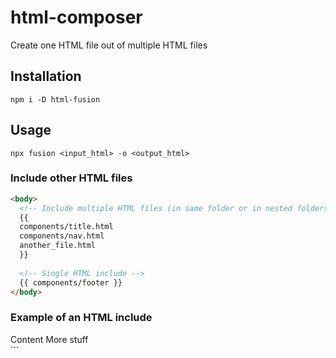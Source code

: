 # html-composer
Create one HTML file out of multiple HTML files

## Installation
`npm i -D html-fusion`

## Usage
`npx fusion <input_html> -o <output_html>`

### Include other HTML files
```html
<body>
  <!-- Include multiple HTML files (in same folder or in nested folders) -->
  {{
  components/title.html
  components/nav.html
  another_file.html
  }}
  
  <!-- Single HTML include -->
  {{ components/footer }}
</body>
```

### Example of an HTML include
<!-- components/nav.html -->
<nav>
  <a>Content</a>
  <a>More stuff</a>
<nav>
```
